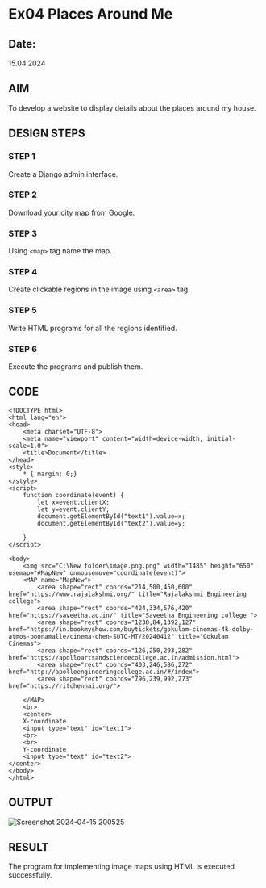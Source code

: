# Ex04 Places Around Me
## Date: 
15.04.2024
## AIM
To develop a website to display details about the places around my house.

## DESIGN STEPS

### STEP 1
Create a Django admin interface.

### STEP 2
Download your city map from Google.

### STEP 3
Using ```<map>``` tag name the map.

### STEP 4
Create clickable regions in the image using ```<area>``` tag.

### STEP 5
Write HTML programs for all the regions identified.

### STEP 6
Execute the programs and publish them.

## CODE
```
<!DOCTYPE html>
<html lang="en">
<head>
    <meta charset="UTF-8">
    <meta name="viewport" content="width=device-width, initial-scale=1.0">
    <title>Document</title>
</head>
<style>
    * { margin: 0;}
</style>
<script>
    function coordinate(event) {
        let x=event.clientX;
        let y=event.clientY;
        document.getElementById("text1").value=x;
        document.getElementById("text2").value=y;

    }
</script>

<body>
    <img src="C:\New folder\image.png.png" width="1485" height="650" usemap="#MapNew" onmousemove="coordinate(event)">
    <MAP name="MapNew">
        <area shape="rect" coords="214,500,450,600" href="https://www.rajalakshmi.org/" title="Rajalakshmi Engineering college">
        <area shape="rect" coords="424,334,576,420" href="https://saveetha.ac.in/" title="Saveetha Engineering college ">
        <area shape="rect" coords="1238,84,1392,127" href="https://in.bookmyshow.com/buytickets/gokulam-cinemas-4k-dolby-atmos-poonamalle/cinema-chen-SUTC-MT/20240412" title="Gokulam Cinemas">
        <area shape="rect" coords="126,250,293,282" href="https://apolloartsandsciencecollege.ac.in/admission.html">
        <area shape="rect" coords="403,246,586,272" href="http://apolloengineeringcollege.ac.in/#/index">
        <area shape="rect" coords="796,239,992,273" href="https://ritchennai.org/">
        
    </MAP>  
    <br>
    <center>
    X-coordinate
    <input type="text" id="text1">
    <br>
    <br>
    Y-coordinate
    <input type="text" id="text2">
</center>
</body>
</html>
```

## OUTPUT
![Screenshot 2024-04-15 200525](https://github.com/vishal23000591/NearMe/assets/147139719/3f6ad4ae-7d0b-4426-a5df-28c5cd615d4a)







## RESULT
The program for implementing image maps using HTML is executed successfully.
